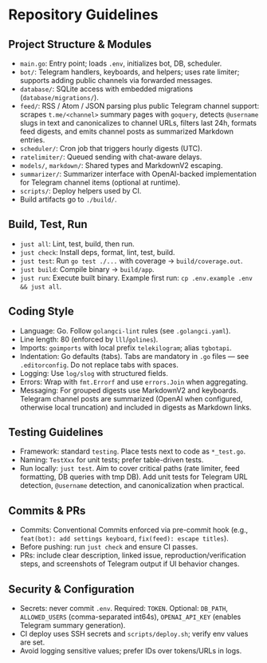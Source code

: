 # Repository Guidelines

## Project Structure & Modules
- `main.go`: Entry point; loads `.env`, initializes bot, DB, scheduler.
 - `bot/`: Telegram handlers, keyboards, and helpers; uses rate limiter; supports adding public channels via forwarded messages.
- `database/`: SQLite access with embedded migrations (`database/migrations/`).
- `feed/`: RSS / Atom / JSON parsing plus public Telegram channel support:
  scrapes `t.me/<channel>` summary pages with `goquery`, detects `@username`
  slugs in text and canonicalizes to channel URLs, filters last 24h, formats
  feed digests, and emits channel posts as summarized Markdown entries.
- `scheduler/`: Cron job that triggers hourly digests (UTC).
- `ratelimiter/`: Queued sending with chat-aware delays.
- `models/`, `markdown/`: Shared types and MarkdownV2 escaping.
- `summarizer/`: Summarizer interface with OpenAI-backed implementation
  for Telegram channel items (optional at runtime).
- `scripts/`: Deploy helpers used by CI.
- Build artifacts go to `./build/`.

## Build, Test, Run
- `just all`: Lint, test, build, then run.
- `just check`: Install deps, format, lint, test, build.
- `just test`: Run `go test ./...` with coverage → `build/coverage.out`.
- `just build`: Compile binary → `build/app`.
- `just run`: Execute built binary.
Example first run: `cp .env.example .env && just all`.

## Coding Style
- Language: Go. Follow `golangci-lint` rules (see `.golangci.yaml`).
- Line length: 80 (enforced by `lll`/`golines`).
- Imports: `goimports` with local prefix `telekilogram`; alias `tgbotapi`.
- Indentation: Go defaults (tabs). Tabs are mandatory in `.go` files — see
  `.editorconfig`. Do not replace tabs with spaces.
- Logging: Use `log/slog` with structured fields.
- Errors: Wrap with `fmt.Errorf` and use `errors.Join` when aggregating.
- Messaging: For grouped digests use MarkdownV2 and keyboards.
  Telegram channel posts are summarized (OpenAI when configured,
  otherwise local truncation) and included in digests as Markdown links.

## Testing Guidelines
- Framework: standard `testing`. Place tests next to code as `*_test.go`.
- Naming: `TestXxx` for unit tests; prefer table-driven tests.
- Run locally: `just test`. Aim to cover critical paths (rate limiter, feed
  formatting, DB queries with tmp DB). Add unit tests for Telegram URL
  detection, `@username` detection, and canonicalization when practical.

## Commits & PRs
- Commits: Conventional Commits enforced via pre-commit hook
  (e.g., `feat(bot): add settings keyboard`, `fix(feed): escape titles`).
- Before pushing: run `just check` and ensure CI passes.
- PRs: include clear description, linked issue, reproduction/verification
  steps, and screenshots of Telegram output if UI behavior changes.

## Security & Configuration
- Secrets: never commit `.env`. Required: `TOKEN`. Optional: `DB_PATH`,
  `ALLOWED_USERS` (comma-separated int64s), `OPENAI_API_KEY` (enables
  Telegram summary generation).
- CI deploy uses SSH secrets and `scripts/deploy.sh`; verify env values are set.
- Avoid logging sensitive values; prefer IDs over tokens/URLs in logs.
